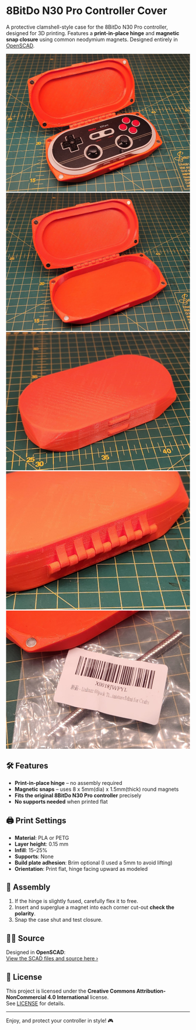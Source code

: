 # 8BitDo N30 Pro Controller Cover

A protective clamshell-style case for the 8BitDo N30 Pro controller, designed for 3D printing. Features a **print-in-place hinge** and **magnetic snap closure** using common neodymium magnets. Designed entirely in [OpenSCAD](https://openscad.org/).

![Case](https://github.com/miiiikeb/3dThingsByMike/raw/main/2505_N30_Pro_Cover/N30ProCover01.jpg)
![Case-Open](https://github.com/miiiikeb/3dThingsByMike/raw/main/2505_N30_Pro_Cover/N30ProCover02.jpg)
![Case-Closed](https://github.com/miiiikeb/3dThingsByMike/raw/main/2505_N30_Pro_Cover/N30ProCover03.jpg)
![HingeDetail](https://github.com/miiiikeb/3dThingsByMike/raw/main/2505_N30_Pro_Cover/N30ProCover04.jpg)
![MagnetDetail](https://github.com/miiiikeb/3dThingsByMike/raw/main/2505_N30_Pro_Cover/N30ProCover05.jpg)

## 🛠 Features

- **Print-in-place hinge** – no assembly required
- **Magnetic snaps** – uses 8 x 5mm(dia) x 1.5mm(thick) round magnets
- **Fits the original 8BitDo N30 Pro controller** precisely
- **No supports needed** when printed flat



## 🖨 Print Settings

- **Material**: PLA or PETG
- **Layer height**: 0.15 mm
- **Infill**: 15–25%
- **Supports**: None
- **Build plate adhesion**: Brim optional (I used a 5mm to avoid lifting)
- **Orientation**: Print flat, hinge facing upward as modeled

## 🧰 Assembly

1. If the hinge is slightly fused, carefully flex it to free.
2. Insert and superglue a magnet into each corner cut-out **check the polarity**.
4. Snap the case shut and test closure.

## 🧑‍💻 Source

Designed in **OpenSCAD**:  
[View the SCAD files and source here ›](https://github.com/miiiikeb/3dThingsByMike/tree/main/2505_N30_Pro_Cover)

## 📄 License

This project is licensed under the **Creative Commons Attribution-NonCommercial 4.0 International** license.  
See [LICENSE](https://creativecommons.org/licenses/by-nc/4.0/) for details.

---

Enjoy, and protect your controller in style! 🎮
